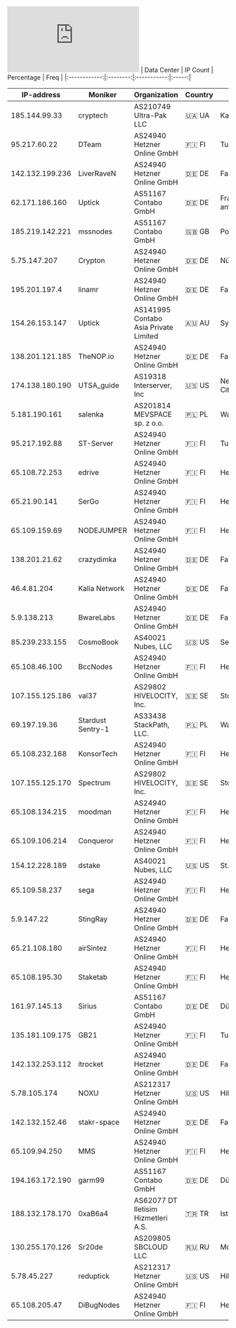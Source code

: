 ![Diagramm](https://github.com/obajay/StateSync-snapshots/blob/main/Projects/Uptick/1/README.md)
| Data Center | IP Count | Percentage | Freq |
|:------------:|:--------:|:-----------:|:-----:|


<!-- START_TABLE -->
| IP-address | Moniker | Organization | Country | City |
|-------------|---------|---------------|---------|------|
| 185.144.99.33 | cryptech | AS210749 Ultra-Pak LLC | 🇺🇦 UA | Kamyanske |
| 95.217.60.22 | DTeam | AS24940 Hetzner Online GmbH | 🇫🇮 FI | Tuusula |
| 142.132.199.236 | LiverRaveN | AS24940 Hetzner Online GmbH | 🇩🇪 DE | Falkenstein |
| 62.171.186.160 | Uptick | AS51167 Contabo GmbH | 🇩🇪 DE | Frankfurt am Main |
| 185.219.142.221 | mssnodes | AS51167 Contabo GmbH | 🇬🇧 GB | Portsmouth |
| 5.75.147.207 | Crypton | AS24940 Hetzner Online GmbH | 🇩🇪 DE | Nürnberg |
| 195.201.197.4 | linamr | AS24940 Hetzner Online GmbH | 🇩🇪 DE | Falkenstein |
| 154.26.153.147 | Uptick | AS141995 Contabo Asia Private Limited | 🇦🇺 AU | Sydney |
| 138.201.121.185 | TheNOP.io | AS24940 Hetzner Online GmbH | 🇩🇪 DE | Falkenstein |
| 174.138.180.190 | UTSA_guide | AS19318 Interserver, Inc | 🇺🇸 US | New York City |
| 5.181.190.161 | salenka | AS201814 MEVSPACE sp. z o.o. | 🇵🇱 PL | Warsaw |
| 95.217.192.88 | ST-Server | AS24940 Hetzner Online GmbH | 🇫🇮 FI | Tuusula |
| 65.108.72.253 | edrive | AS24940 Hetzner Online GmbH | 🇫🇮 FI | Helsinki |
| 65.21.90.141 | SerGo | AS24940 Hetzner Online GmbH | 🇫🇮 FI | Helsinki |
| 65.109.159.69 | NODEJUMPER | AS24940 Hetzner Online GmbH | 🇫🇮 FI | Helsinki |
| 138.201.21.62 | crazydimka | AS24940 Hetzner Online GmbH | 🇩🇪 DE | Falkenstein |
| 46.4.81.204 | Kalia Network | AS24940 Hetzner Online GmbH | 🇩🇪 DE | Falkenstein |
| 5.9.138.213 | BwareLabs | AS24940 Hetzner Online GmbH | 🇩🇪 DE | Falkenstein |
| 85.239.233.155 | CosmoBook | AS40021 Nubes, LLC | 🇺🇸 US | Seattle |
| 65.108.46.100 | BccNodes | AS24940 Hetzner Online GmbH | 🇫🇮 FI | Helsinki |
| 107.155.125.186 | val37 | AS29802 HIVELOCITY, Inc. | 🇸🇪 SE | Stockholm |
| 69.197.19.36 | Stardust Sentry-1 | AS33438 StackPath, LLC. | 🇵🇱 PL | Warsaw |
| 65.108.232.168 | KonsorTech | AS24940 Hetzner Online GmbH | 🇫🇮 FI | Helsinki |
| 107.155.125.170 | Spectrum | AS29802 HIVELOCITY, Inc. | 🇸🇪 SE | Stockholm |
| 65.108.134.215 | moodman | AS24940 Hetzner Online GmbH | 🇫🇮 FI | Helsinki |
| 65.109.106.214 | Conqueror | AS24940 Hetzner Online GmbH | 🇫🇮 FI | Helsinki |
| 154.12.228.189 | dstake | AS40021 Nubes, LLC | 🇺🇸 US | St. Louis |
| 65.109.58.237 | sega | AS24940 Hetzner Online GmbH | 🇫🇮 FI | Helsinki |
| 5.9.147.22 | StingRay | AS24940 Hetzner Online GmbH | 🇩🇪 DE | Falkenstein |
| 65.21.108.180 | airSintez | AS24940 Hetzner Online GmbH | 🇫🇮 FI | Helsinki |
| 65.108.195.30 | Staketab | AS24940 Hetzner Online GmbH | 🇫🇮 FI | Helsinki |
| 161.97.145.13 | Sirius | AS51167 Contabo GmbH | 🇩🇪 DE | Düsseldorf |
| 135.181.109.175 | GB21 | AS24940 Hetzner Online GmbH | 🇫🇮 FI | Tuusula |
| 142.132.253.112 | itrocket | AS24940 Hetzner Online GmbH | 🇩🇪 DE | Falkenstein |
| 5.78.105.174 | NOXU | AS212317 Hetzner Online GmbH | 🇺🇸 US | Hillsboro |
| 142.132.152.46 | stakr-space | AS24940 Hetzner Online GmbH | 🇩🇪 DE | Falkenstein |
| 65.109.94.250 | MMS | AS24940 Hetzner Online GmbH | 🇫🇮 FI | Helsinki |
| 194.163.172.190 | garm99 | AS51167 Contabo GmbH | 🇩🇪 DE | Düsseldorf |
| 188.132.178.170 | 0xaB6a4 | AS62077 DT Iletisim Hizmetleri A.S. | 🇹🇷 TR | Istanbul |
| 130.255.170.126 | Sr20de | AS209805 SBCLOUD LLC | 🇷🇺 RU | Moscow |
| 5.78.45.227 | reduptick | AS212317 Hetzner Online GmbH | 🇺🇸 US | Hillsboro |
| 65.108.205.47 | DiBugNodes | AS24940 Hetzner Online GmbH | 🇫🇮 FI | Helsinki |

<!-- END_TABLE -->